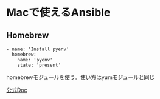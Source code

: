 # Macで使えるAnsible

## Homebrew


```
- name: 'Install pyenv'
  homebrew:
    name: 'pyenv'
    state: 'present'
```

homebrewモジュールを使う。使い方はyumモジュールと同じ

[公式Doc](https://docs.ansible.com/ansible/latest/modules/homebrew_module.html)
